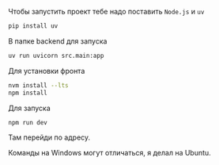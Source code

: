 Чтобы запустить проект тебе надо поставить `Node.js` и `uv`
```bash
pip install uv
```
В папке backend для запуска
```bash
uv run uvicorn src.main:app
```

Для установки фронта
```bash
nvm install --lts
npm install
```

Для запуска
```bash
npm run dev
```

Там перейди по адресу.

Команды на Windows могут отличаться, я делал на Ubuntu.
